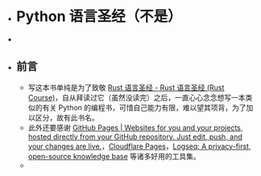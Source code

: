 - # Python 语言圣经（不是）
-
- ## 前言
	- 写这本书单纯是为了致敬 [Rust 语言圣经 - Rust 语言圣经 (Rust Course)](https://course.rs/about-book.html)，自从拜读过它（虽然没读完）之后，一直心心念念想写一本类似的有关 Python 的编程书，可惜自己能力有限，难以望其项背，为了加以区分，故有此书名。
	- 此外还要感谢 [GitHub Pages | Websites for you and your projects, hosted directly from your GitHub repository. Just edit, push, and your changes are live.](https://pages.github.com/)，[Cloudflare Pages](https://pages.cloudflare.com/)，[Logseq: A privacy-first, open-source knowledge base](https://logseq.com/) 等诸多好用的工具集。
	-